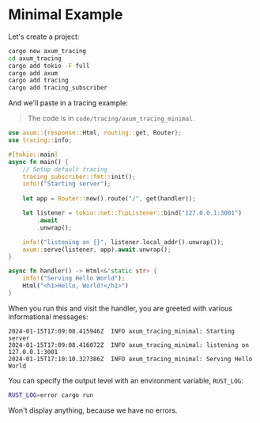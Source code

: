 # Minimal Example

Let's create a project:

```bash
cargo new axum_tracing
cd axum_tracing
cargo add tokio -F full
cargo add axum
cargo add tracing
cargo add tracing_subscriber
```

And we'll paste in a tracing example:

> The code is in `code/tracing/axum_tracing_minimal`.

```rust
use axum::{response::Html, routing::get, Router};
use tracing::info;

#[tokio::main]
async fn main() {
    // Setup default tracing
    tracing_subscriber::fmt::init();
    info!("Starting server");
    
    let app = Router::new().route("/", get(handler));

    let listener = tokio::net::TcpListener::bind("127.0.0.1:3001")
        .await
        .unwrap();

    info!("listening on {}", listener.local_addr().unwrap());
    axum::serve(listener, app).await.unwrap();
}

async fn handler() -> Html<&'static str> {
    info!("Serving Hello World");
    Html("<h1>Hello, World!</h1>")
}
```

When you run this and visit the handler, you are greeted with various informational messages:

```
2024-01-15T17:09:08.415946Z  INFO axum_tracing_minimal: Starting server
2024-01-15T17:09:08.416072Z  INFO axum_tracing_minimal: listening on 127.0.0.1:3001
2024-01-15T17:10:10.327386Z  INFO axum_tracing_minimal: Serving Hello World
```

You can specify the output level with an environment variable, `RUST_LOG`:

```bash
RUST_LOG=error cargo run
```

Won't display anything, because we have no errors.